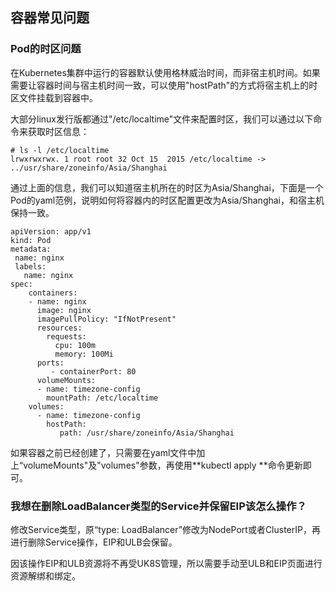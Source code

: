 

## 容器常见问题

### Pod的时区问题

在Kubernetes集群中运行的容器默认使用格林威治时间，而非宿主机时间。如果需要让容器时间与宿主机时间一致，可以使用"hostPath"的方式将宿主机上的时区文件挂载到容器中。

大部分linux发行版都通过"/etc/localtime"文件来配置时区，我们可以通过以下命令来获取时区信息：

```
# ls -l /etc/localtime
lrwxrwxrwx. 1 root root 32 Oct 15  2015 /etc/localtime -> ../usr/share/zoneinfo/Asia/Shanghai
```

通过上面的信息，我们可以知道宿主机所在的时区为Asia/Shanghai，下面是一个Pod的yaml范例，说明如何将容器内的时区配置更改为Asia/Shanghai，和宿主机保持一致。

```
apiVersion: app/v1
kind: Pod
metadata:
 name: nginx
 labels:
   name: nginx
spec:
    containers:
    - name: nginx
      image: nginx
      imagePullPolicy: "IfNotPresent"
      resources:
        requests:
          cpu: 100m
          memory: 100Mi
      ports:
         - containerPort: 80
      volumeMounts:
      - name: timezone-config
        mountPath: /etc/localtime
    volumes:
      - name: timezone-config
        hostPath:
           path: /usr/share/zoneinfo/Asia/Shanghai
```
如果容器之前已经创建了，只需要在yaml文件中加上“volumeMounts"及"volumes"参数，再使用**kubectl apply **命令更新即可。

### 我想在删除LoadBalancer类型的Service并保留EIP该怎么操作？

修改Service类型，原“type: LoadBalancer”修改为NodePort或者ClusterIP，再进行删除Service操作，EIP和ULB会保留。

因该操作EIP和ULB资源将不再受UK8S管理，所以需要手动至ULB和EIP页面进行资源解绑和绑定。